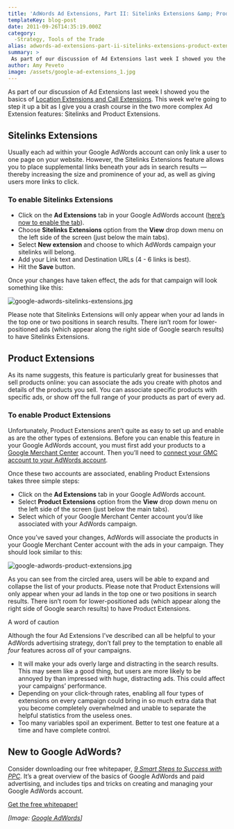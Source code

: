 ```yaml
---
title: 'AdWords Ad Extensions, Part II: Sitelinks Extensions &amp; Product Extensions'
templateKey: blog-post
date: 2011-09-26T14:35:19.000Z
category: 
  -Strategy, Tools of the Trade
alias: adwords-ad-extensions-part-ii-sitelinks-extensions-product-extensions
summary: > 
 As part of our discussion of Ad Extensions last week I showed you the basics of Location Extensions and Call Extensions. This week we’re going to step it up a bit as I give you a crash course in the two more complex Ad Extension features: Sitelinks and Product Extensions.
author: Amy Peveto
image: /assets/google-ad-extensions_1.jpg
---
```


As part of our discussion of Ad Extensions last week I showed you the basics of [Location Extensions and Call Extensions](/blog/09/19/2011/adwords-ad-extensions-part-i-location-call-extensions). This week we’re going to step it up a bit as I give you a crash course in the two more complex Ad Extension features: Sitelinks and Product Extensions.

Sitelinks Extensions
--------------------

Usually each ad within your Google AdWords account can only link a user to one page on your website. However, the Sitelinks Extensions feature allows you to place supplemental links beneath your ads in search results — thereby increasing the size and prominence of your ad, as well as giving users more links to click.

### To enable Sitelinks Extensions

*   Click on the **Ad Extensions** tab in your Google AdWords account ([here’s now to enable the tab](/blog/09/19/2011/adwords-ad-extensions-part-i-location-call-extensions)).
*   Choose **Sitelinks Extensions** option from the **View** drop down menu on the left side of the screen (just below the main tabs).
*   Select **New extension** and choose to which AdWords campaign your sitelinks will belong.
*   Add your Link text and Destination URLs (4 - 6 links is best).
*   Hit the **Save** button.

Once your changes have taken effect, the ads for that campaign will look something like this:

![google-adwords-sitelinks-extensions.jpg](/assets/google-adwords-sitelinks-extensions.jpg)

Please note that Sitelinks Extensions will only appear when your ad lands in the top one or two positions in search results. There isn’t room for lower-positioned ads (which appear along the right side of Google search results) to have Sitelinks Extensions.

Product Extensions
------------------

As its name suggests, this feature is particularly great for businesses that sell products online: you can associate the ads you create with photos and details of the products you sell. You can associate specific products with specific ads, or show off the full range of your products as part of every ad.

### To enable Product Extensions

Unfortunately, Product Extensions aren’t quite as easy to set up and enable as are the other types of extensions. Before you can enable this feature in your Google AdWords account, you must first add your products to a [Google Merchant Center](https://support.google.com/merchants/answer/188493?hl=en) account. Then you’ll need to [connect your GMC account to your AdWords account](https://support.google.com/adwords/answer/2454022?hl=en&from=141833&rd=2).

Once these two accounts are associated, enabling Product Extensions takes three simple steps:

*   Click on the **Ad Extensions** tab in your Google AdWords account.
*   Select **Product Extensions** option from the **View** drop down menu on the left side of the screen (just below the main tabs).
*   Select which of your Google Merchant Center account you’d like associated with your AdWords campaign.

Once you’ve saved your changes, AdWords will associate the products in your Google Merchant Center account with the ads in your campaign. They should look similar to this:

![google-adwords-product-extensions.jpg](/assets/google-adwords-product-extensions.jpg)

As you can see from the circled area, users will be able to expand and collapse the list of your products. Please note that Product Extensions will only appear when your ad lands in the top one or two positions in search results. There isn’t room for lower-positioned ads (which appear along the right side of Google search results) to have Product Extensions.

A word of caution

Although the four Ad Extensions I’ve described can all be helpful to your AdWords advertising strategy, don’t fall prey to the temptation to enable all _four_ features across _all_ of your campaigns.

*   It will make your ads overly large and distracting in the search results. This may seem like a good thing, but users are more likely to be annoyed by than impressed with huge, distracting ads. This could affect your campaigns’ performance.
*   Depending on your click-through rates, enabling all four types of extensions on every campaign could bring in so much extra data that you become completely overwhelmed and unable to separate the helpful statistics from the useless ones.
*   Too many variables spoil an experiment. Better to test one feature at a time and have complete control.

New to Google AdWords?
----------------------

Consider downloading our free whitepaper, [_9 Smart Steps to Success with PPC_](/9-smart-steps-success-ppc). It’s a great overview of the basics of Google AdWords and paid advertising, and includes tips and tricks on creating and managing your Google AdWords account.

[Get the free whitepaper!](/9-smart-steps-success-ppc)

_\[Image: [Google AdWords](https://accounts.google.com/ServiceLogin?service=adwords&hl=en_US&ltmpl=regionalc&passive=true&ifr=false&alwf=true&continue=https://adwords.google.com/um/gaiaauth?apt%3DNone)\]_